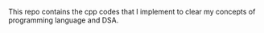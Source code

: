 
This repo contains the cpp codes that I implement to clear my concepts of programming language and DSA.
